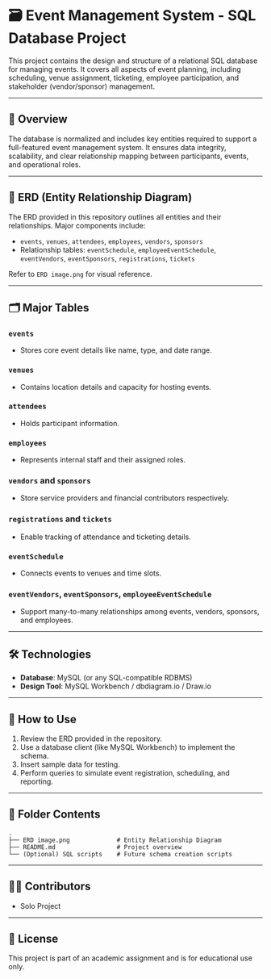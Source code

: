 # 🗃️ Event Management System - SQL Database Project

This project contains the design and structure of a relational SQL database for managing events. It covers all aspects of event planning, including scheduling, venue assignment, ticketing, employee participation, and stakeholder (vendor/sponsor) management.

---

## 📌 Overview

The database is normalized and includes key entities required to support a full-featured event management system. It ensures data integrity, scalability, and clear relationship mapping between participants, events, and operational roles.

---

## 🧩 ERD (Entity Relationship Diagram)

The ERD provided in this repository outlines all entities and their relationships. Major components include:

- `events`, `venues`, `attendees`, `employees`, `vendors`, `sponsors`
- Relationship tables: `eventSchedule`, `employeeEventSchedule`, `eventVendors`, `eventSponsors`, `registrations`, `tickets`

Refer to `ERD image.png` for visual reference.

---

## 🗂️ Major Tables

### `events`
- Stores core event details like name, type, and date range.

### `venues`
- Contains location details and capacity for hosting events.

### `attendees`
- Holds participant information.

### `employees`
- Represents internal staff and their assigned roles.

### `vendors` and `sponsors`
- Store service providers and financial contributors respectively.

### `registrations` and `tickets`
- Enable tracking of attendance and ticketing details.

### `eventSchedule`
- Connects events to venues and time slots.

### `eventVendors`, `eventSponsors`, `employeeEventSchedule`
- Support many-to-many relationships among events, vendors, sponsors, and employees.

---

## 🛠️ Technologies

- **Database**: MySQL (or any SQL-compatible RDBMS)
- **Design Tool**: MySQL Workbench / dbdiagram.io / Draw.io

---

## 🧪 How to Use

1. Review the ERD provided in the repository.
2. Use a database client (like MySQL Workbench) to implement the schema.
3. Insert sample data for testing.
4. Perform queries to simulate event registration, scheduling, and reporting.

---

## 📁 Folder Contents

```
.
├── ERD image.png             # Entity Relationship Diagram
├── README.md                 # Project overview
└── (Optional) SQL scripts    # Future schema creation scripts
```

---

## 👨‍💻 Contributors

- Solo Project

---

## 📜 License

This project is part of an academic assignment and is for educational use only.
